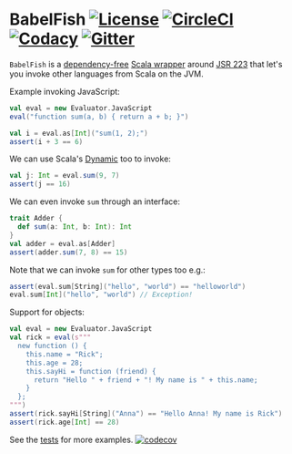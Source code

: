 # BabelFish [![License][licenseImg]][licenseLink] [![CircleCI][circleCiImg]][circleCiLink] [![Codacy][codacyImg]][codacyLink] [![Gitter][gitterImg]][gitterLink]

`BabelFish` is a [dependency-free](build.sbt) [Scala wrapper](src/main/scala/com/github/pathikrit/babelfish/Evaluator.scala) 
around [JSR 223](https://www.jcp.org/en/jsr/detail?id=223) that let's you invoke other languages from Scala on the JVM.

Example invoking JavaScript:
```scala
val eval = new Evaluator.JavaScript
eval("function sum(a, b) { return a + b; }")

val i = eval.as[Int]("sum(1, 2);")
assert(i + 3 == 6)
```

We can use Scala's [Dynamic](http://www.scala-lang.org/files/archive/nightly/2.12.x/api/2.12.x/scala/Dynamic.html) too to invoke:
```scala
val j: Int = eval.sum(9, 7)
assert(j == 16)
```

We can even invoke `sum` through an interface:
```scala
trait Adder {
  def sum(a: Int, b: Int): Int
}
val adder = eval.as[Adder]
assert(adder.sum(7, 8) == 15)
```

Note that we can invoke `sum` for other types too e.g.:
```scala
assert(eval.sum[String]("hello", "world") == "helloworld")
eval.sum[Int]("hello", "world") // Exception!
```

Support for objects:
```scala
val eval = new Evaluator.JavaScript
val rick = eval(s"""
  new function () {
    this.name = "Rick";
    this.age = 28;
    this.sayHi = function (friend) {
      return "Hello " + friend + "! My name is " + this.name;
    }
  };
""")
assert(rick.sayHi[String]("Anna") == "Hello Anna! My name is Rick")
assert(rick.age[Int] == 28)
```

See the [tests](src/test/scala/com/github/pathikrit/babelfish/BabelFishSpec.scala) for more examples. [![codecov][codecovImg]][codecovLink]

[licenseImg]: https://img.shields.io/github/license/pathikrit/BabelFish.svg
[licenseImg2]: https://img.shields.io/:license-mit-blue.svg
[licenseLink]: LICENSE

[circleCiImg]: https://img.shields.io/circleci/project/pathikrit/BabelFish/master.svg
[circleCiImg2]: https://circleci.com/gh/pathikrit/BabelFish/tree/master.svg
[circleCiLink]: https://circleci.com/gh/pathikrit/BabelFish

[codecovImg]: https://img.shields.io/codecov/c/github/pathikrit/BabelFish/master.svg
[codecovImg2]: https://codecov.io/github/pathikrit/BabelFish/coverage.svg?branch=master
[codecovLink]: http://codecov.io/github/pathikrit/BabelFish?branch=master

[versionEyeImg2]: https://img.shields.io/versioneye/d/pathikrit/BabelFish.svg
[versionEyeImg]: https://www.versioneye.com/user/projects/55f5e7de3ed894001e0003b1/badge.svg
[versionEyeLink]: https://www.versioneye.com/user/projects/55f5e7de3ed894001e0003b1

[codacyImg]: https://img.shields.io/codacy/014bfb25162b469bb0538cca7b4ec18d.svg
[codacyImg2]: https://api.codacy.com/project/badge/grade/014bfb25162b469bb0538cca7b4ec18d
[codacyLink]: https://www.codacy.com/app/pathikrit/BabelFish/dashboard

[mavenImg]: https://img.shields.io/maven-central/v/com.github.pathikrit/BabelFish_2.11.svg
[mavenImg2]: https://maven-badges.herokuapp.com/maven-central/com.github.pathikrit/BabelFish_2.11/badge.svg
[mavenLink]: http://search.maven.org/#search%7Cga%7C1%7CBabelFish

[gitterImg]: https://img.shields.io/gitter/room/pathikrit/BabelFish.svg
[gitterImg2]: https://badges.gitter.im/Join%20Chat.svg
[gitterLink]: https://gitter.im/pathikrit/BabelFish

